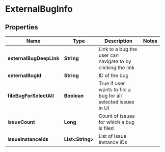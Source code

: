 
# ExternalBugInfo

## Properties
Name | Type | Description | Notes
------------ | ------------- | ------------- | -------------
**externalBugDeepLink** | **String** | Link to a bug the user can navigate to by clicking the link | 
**externalBugId** | **String** | ID of the bug | 
**fileBugForSelectAll** | **Boolean** | True if user wants to file a bug for all selected issues in UI | 
**issueCount** | **Long** | Count of issues for which a bug is filed | 
**issueInstanceIds** | **List&lt;String&gt;** | List of Issue Instance IDs | 



